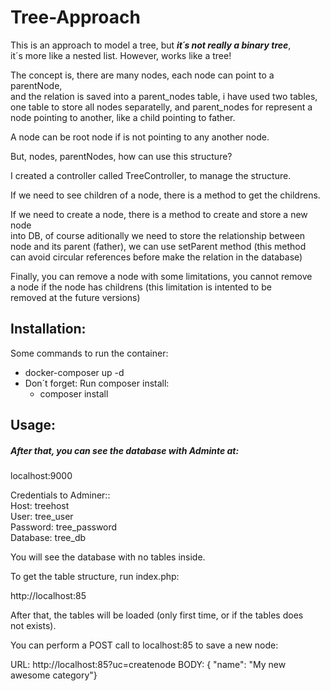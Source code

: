 # Tree-Approach  
  
This is an approach to model a tree, but ***it´s not really a binary tree***,   
it´s more like a nested list. However, works like a tree!  
  
The concept is, there are many nodes, each node can point to a parentNode,  
and the relation is saved into a parent_nodes table, i have used two tables,  
one table to store all nodes separatelly, and parent_nodes for represent a  
node pointing to another, like a child pointing to father.  

A node can be root node if is not pointing to any another node.  
  
But, nodes, parentNodes, how can use this structure?  
  
I created a controller called TreeController, to manage the structure.  
  
If we need to see children of a node, there is a method to get the childrens.  
  
If we need to create a node, there is a method to create and store a new node  
into DB, of course aditionally we need to store the relationship between  
 node and its parent (father), we can use setParent method (this method   
can avoid circular references before make the relation in the database)  

Finally, you can remove a node with some limitations, you cannot remove  
 a node if the node has childrens (this limitation is intented to be   
removed at the future versions)  
  
  
## Installation:

Some commands to run the container:  

+ docker-composer up -d
+ Don´t forget: Run composer install:
    + composer install

## Usage:  

##### After that, you can see the database with Adminte at:  

localhost:9000  

Credentials to Adminer::  
    Host: treehost  
    User: tree_user  
    Password: tree_password  
    Database: tree_db  
 
  
You will see the database with no tables inside.  

To get the table structure, run index.php:  
  
http://localhost:85  
  
After that, the tables will be loaded (only first time, or if the tables does  
not exists).  
  
You can perform a POST call to localhost:85 to save a new node:  

URL: http://localhost:85?uc=createnode
BODY: { "name": "My new awesome category"}

